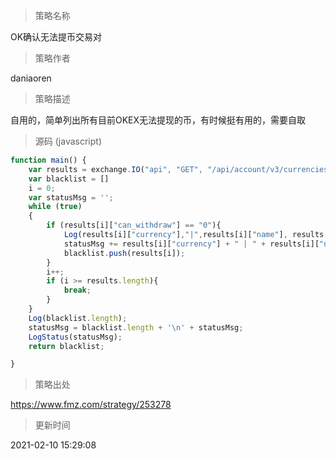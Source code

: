
> 策略名称

OK确认无法提币交易对

> 策略作者

daniaoren

> 策略描述

自用的，简单列出所有目前OKEX无法提现的币，有时候挺有用的，需要自取



> 源码 (javascript)

``` javascript
function main() {
    var results = exchange.IO("api", "GET", "/api/account/v3/currencies", "" , "");
    var blacklist = []
    i = 0;
    var statusMsg = '';
	while (true)
    {
        if (results[i]["can_withdraw"] == "0"){
            Log(results[i]["currency"],"|",results[i]["name"], results[i]["can_deposit"]);
            statusMsg += results[i]["currency"] + " | " + results[i]["name"] + ' ' + results[i]["can_deposit"] + '\n';
            blacklist.push(results[i]);
        }
        i++;
        if (i >= results.length){
        	break;
        }
    }
    Log(blacklist.length);
    statusMsg = blacklist.length + '\n' + statusMsg;
    LogStatus(statusMsg);
    return blacklist;

}
```

> 策略出处

https://www.fmz.com/strategy/253278

> 更新时间

2021-02-10 15:29:08
